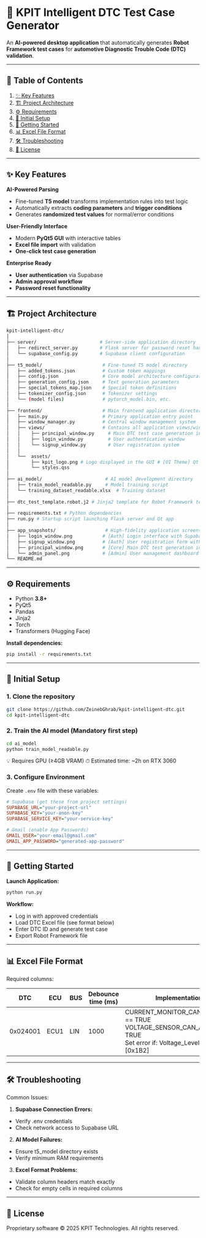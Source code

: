 # 🚗 KPIT Intelligent DTC Test Case Generator

An **AI-powered desktop application** that automatically generates **Robot Framework test cases** for **automotive Diagnostic Trouble Code (DTC) validation**.

---

## 📑 Table of Contents
1. [✨ Key Features](#-key-features)
2. [🏗 Project Architecture](#-project-architecture)
3. [⚙️ Requirements](#️-requirements)
4. [🔧 Initial Setup](#-initial-setup)
5. [🚀 Getting Started](#-getting-started)
6. [📊 Excel File Format](#-excel-file-format)
7. [🛠 Troubleshooting](#-troubleshooting)
8. [📜 License](#-license)

---

## ✨ Key Features

**AI-Powered Parsing**
- Fine-tuned **T5 model** transforms implementation rules into test logic
- Automatically extracts **coding parameters** and **trigger conditions**
- Generates **randomized test values** for normal/error conditions

**User-Friendly Interface**
- Modern **PyQt5 GUI** with interactive tables
- **Excel file import** with validation
- **One-click test case generation**

**Enterprise Ready**
- **User authentication** via Supabase
- **Admin approval workflow**
- **Password reset functionality**

---

## 🏗 Project Architecture

```bash
kpit-intelligent-dtc/
│
├── server/                       # Server-side application directory
│   ├── redirect_server.py        # Flask server for password reset handling
│   └── supabase_config.py        # Supabase client configuration
│
├── t5_model/                      # Fine-tuned T5 model directory
│   ├── added_tokens.json          # Custom token mappings
│   ├── config.json                # Core model architecture configuration  
│   ├── generation_config.json     # Text generation parameters
│   ├── special_tokens_map.json    # Special token definitions
│   ├── tokenizer_config.json      # Tokenizer settings
│   └── (model files)              # pytorch_model.bin, etc.
│
├── frontend/                      # Main frontend application directory
│   ├── main.py                    # Primary application entry point
│   ├── window_manager.py          # Central window management system
│   ├── views/                     # Contains all application views/windows
│   │    ├── principal_window.py     # Main DTC test case generation interface
│   │    ├── login_window.py         # User authentication window
│   │    └── signup_window.py        # User registration system
│   │
│   └──  assets/
│        ├── kpit_logo.png # Logo displayed in the GUI # [UI Theme] Qt Stylesheet for application styling
│        └── styles.qss
│
├── ai_model/                       # AI model development directory
│   ├── train_model_readable.py     # Model training script
│   └── training_dataset_readable.xlsx  # Training dataset
│
├── dtc_test_template.robot.j2 # Jinja2 template for Robot Framework test case
│
├── requirements.txt # Python dependencies
├── run.py # Startup script launching Flask server and Qt app
│
├── app_snapshots/                  # High-fidelity application screenshots
│   ├── login_window.png           # [Auth] Login interface with Supabase integration
│   ├── signup_window.png          # [Auth] User registration form with validation
│   ├── principal_window.png       # [Core] Main DTC test generation interface
│   └── admin_panel.png            # [Admin] User management dashboard (approval system)
└── README.md
```

---

## ⚙️ Requirements

- Python **3.8+**
- PyQt5
- Pandas
- Jinja2
- Torch
- Transformers (Hugging Face)

**Install dependencies:**

```bash
pip install -r requirements.txt
```
---

## 🔧 Initial Setup

### 1. Clone the repository

```bash
git clone https://github.com/ZeinebGhrab/kpit-intelligent-dtc.git
cd kpit-intelligent-dtc
```

### 2. Train the AI model (Mandatory first step)

```bash
cd ai_model
python train_model_readable.py 
```
💡 Requires GPU (≥4GB VRAM)
⏱ Estimated time: ~2h on RTX 3060

### 3. Configure Environment

Create `.env` file with these variables:

```ini
# Supabase (get these from project settings)
SUPABASE_URL="your-project-url"
SUPABASE_KEY="your-anon-key"
SUPABASE_SERVICE_KEY="your-service-key"

# Gmail (enable App Passwords)
GMAIL_USER="your-email@gmail.com"
GMAIL_APP_PASSWORD="generated-app-password"
```
---
## 🚀 Getting Started

**Launch Application:**

```bash
python run.py
```

**Workflow:**

- Log in with approved credentials
- Load DTC Excel file (see format below)
- Enter DTC ID and generate test case
- Export Robot Framework file
  
---

## 📊 Excel File Format
Required columns:

| DTC      | ECU  | BUS | Debounce time (ms) | Implementation                                                                                 |
|----------|------|-----|--------------------|------------------------------------------------------------------------------------------------|
| 0x024001 | ECU1 | LIN | 1000               | CURRENT_MONITOR_CAN_ENABLED == TRUE<br>VOLTAGE_SENSOR_CAN_ACTIVE == TRUE<br>Set error if: Voltage_Level > 15V [0x1B2] |

---

## 🛠 Troubleshooting
Common Issues:

1. **Supabase Connection Errors:**

- Verify .env credentials
- Check network access to Supabase URL

2. **AI Model Failures:**

- Ensure t5_model directory exists
- Verify minimum RAM requirements

3. **Excel Format Problems:**

- Validate column headers match exactly
- Check for empty cells in required columns
  
---
## 📜 License
Proprietary software © 2025 KPIT Technologies. All rights reserved.

